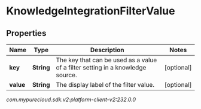 # KnowledgeIntegrationFilterValue


## Properties

| Name | Type | Description | Notes |
| ------------ | ------------- | ------------- | ------------- |
| **key** | **String** | The key that can be used as a value of a filter setting in a knowledge source. |  [optional] |
| **value** | **String** | The display label of the filter value. |  [optional] |




_com.mypurecloud.sdk.v2:platform-client-v2:232.0.0_
